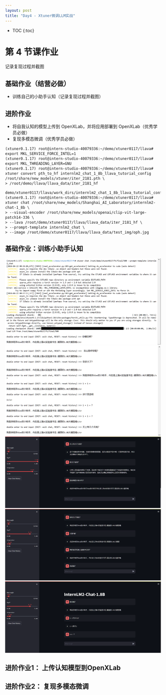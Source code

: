 ```yaml
---
layout: post
title: "Day4 - Xtuner微调LLM实战"
---
```


* TOC
{:toc}



# 第 4 节课作业

记录复现过程并截图

## 基础作业（结营必做）

- 训练自己的小助手认知（记录复现过程并截图）

## 进阶作业

- 将自我认知的模型上传到 OpenXLab，并将应用部署到 OpenXLab（优秀学员必做）
- 复现多模态微调（优秀学员必做）
```shell
(xtuner0.1.17) root@intern-studio-40079336:~/demo/xtuner0117/llava# export MKL_SERVICE_FORCE_INTEL=1
(xtuner0.1.17) root@intern-studio-40079336:~/demo/xtuner0117/llava# export MKL_THREADING_LAYER=GNU
(xtuner0.1.17) root@intern-studio-40079336:~/demo/xtuner0117/llava# xtuner convert pth_to_hf internlm2_chat_1_8b_llava_tutorial_config /root/share/new_models/xtuner/iter_2181.pth \
> /root/demo/llava/llava_data/iter_2181_hf 

```

```
demo/xtuner0117/llava/work_dirs/internlm2_chat_1_8b_llava_tutorial_config/iter_1200.pth
(xtuner0.1.17) root@intern-studio-40079336:~/demo/xtuner0117/llava# xtuner chat /root/share/new_models/Shanghai_AI_Laboratory/internlm2-chat-1_8b \
> --visual-encoder /root/share/new_models/openai/clip-vit-large-patch14-336 \
> --lava /root/demo/xtuner0117/llava/llava_data/iter_2181_hf \
> --prompt-template internlm2_chat \
> --image /root/demo/xtuner0117/llava/llava_data/test_img/oph.jpg 
```

## 基础作业：训练小助手认知

![image](img/xt_homework1.png)
![image](img/xt_homework2.png)
![image](img/xt_homework3.png)
![image](img/xt_homework4.png)
![image](img/xt_homework5.png)
## 进阶作业1： 上传认知模型到OpenXLab
## 进阶作业2： 复现多模态微调
